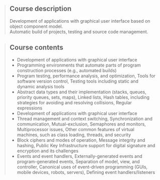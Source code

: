 > ## Course description
>
> Development of applications with graphical user interface based on object component model.  
> Automatic build of projects, testing and source code management.

> ## Course contents
>
> - Development of applications with graphical user interface
> - Programming environments that automate parts of program construction processes (e.g., automated builds)
> - Program testing, performance analysis, and optimization, Tools for software version control, Testing tools including static and dynamic analysis tools
> - Abstract data types and their implementation (stacks, queues, priority queues, sets, maps), Linked lists, Hash tables, including strategies for avoiding and resolving collisions, Regular expressions
> - Development of applications with graphical user interface
> - Thread management and context switching, Synchronization and communication, Mutual-exclusion, Semaphores and monitors, Multiprocessor issues, Other common features of virtual machines, such as class loading, threads, and security
> - Block ciphers and modes of operation, Message integrity and hashing, Public Key Infrastructure support for digital signature and encryption and its challenges
> - Events and event handlers, Externally-generated events and program-generated events, Separation of model, view, and controller, Canonical uses of event-driven programming (GUIs, mobile devices, robots, servers), Defining event handlers/listeners